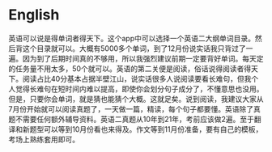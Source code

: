 # English

英语可以说是得单词者得天下。这个app中可以选择一个英语二大纲单词目录。然后背这个目录就可以。大概有5000多个单词，到了12月份说实话我只背过了一遍。因为到了后期时间真的不够用，所以我强烈建议前期一定要背好单词。每天定的任务量不用太多，50个就可以。英语的第二关便是阅读，俗话说得阅读者得天下。阅读占比40分基本占据半壁江山，说实话很多人说阅读要看长难句，但我个人觉得长难句在短时间内难以提高，即使你会划分句子成分了，不懂意思也没用。但是，只要你会单词，就是猜也能猜个大概。这就足矣。说到阅读，我建议大家从7月份开始就可以阅读真题了，一天做一篇，精读，每个句子都要懂。英语除了真题不需要任何额外辅导资料。英语二真题从10年到21年，考前应该做2遍。至于翻译和新题型可以等到10月份看也来得及。作文等到11月份准备，要有自己的模板，考场上熟练套用即可。 